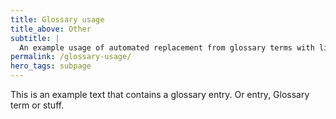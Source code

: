 ```yaml
---
title: Glossary usage
title_above: Other
subtitle: |
  An example usage of automated replacement from glossary terms with links.
permalink: /glossary-usage/
hero_tags: subpage
---
```


This is an example text that contains a glossary entry. Or entry, Glossary term or stuff.
